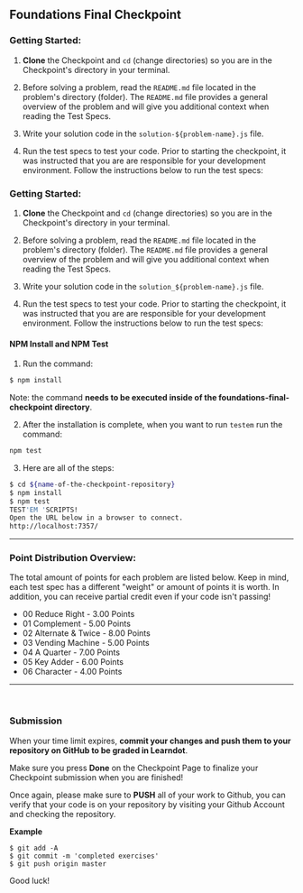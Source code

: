## Foundations Final Checkpoint

### Getting Started:

1. **Clone** the Checkpoint and `cd` (change directories) so you are in the Checkpoint's directory in your terminal.

2. Before solving a problem, read the `README.md` file located in the problem's directory (folder). The `README.md` file provides a general overview of the problem and will give you additional context when reading the Test Specs.

3. Write your solution code in the `solution-${problem-name}.js` file.

4. Run the test specs to test your code. Prior to starting the checkpoint, it was instructed that you are are responsible for your development environment. Follow the instructions below to run the test specs:

### Getting Started:

1. **Clone** the Checkpoint and `cd` (change directories) so you are in the Checkpoint's directory in your terminal.

2. Before solving a problem, read the `README.md` file located in the problem's directory (folder). The `README.md` file provides a general overview of the problem and will give you additional context when reading the Test Specs.

3. Write your solution code in the `solution_${problem-name}.js` file.

4. Run the test specs to test your code. Prior to starting the checkpoint, it was instructed that you are are responsible for your development environment. Follow the instructions below to run the test specs:

#### NPM Install and NPM Test

1. Run the command:

```sh
$ npm install
```

Note: the command **needs to be executed inside of the foundations-final-checkpoint directory**.

2. After the installation is complete, when you want to run `testem` run the command:

```sh
npm test
```

3. Here are all of the steps:

```sh
$ cd ${name-of-the-checkpoint-repository}
$ npm install
$ npm test
TEST'EM 'SCRIPTS!
Open the URL below in a browser to connect.
http://localhost:7357/
```

<hr>


### Point Distribution Overview:

The total amount of points for each problem are listed below. Keep in mind, each test spec has a different "weight" or amount of points it is worth. In addition, you can receive partial credit even if your code isn't passing!

- 00 Reduce Right - 3.00 Points
- 01 Complement - 5.00 Points
- 02 Alternate & Twice - 8.00 Points
- 03 Vending Machine - 5.00 Points
- 04 A Quarter - 7.00 Points
- 05 Key Adder - 6.00 Points
- 06 Character - 4.00 Points

<hr>
<br>

### Submission

When your time limit expires, **commit your changes and push them to your repository on GitHub to be graded in Learndot**.

Make sure you press **Done** on the Checkpoint Page to finalize your Checkpoint submission when you are finished!

Once again, please make sure to **PUSH** all of your work to Github, you can verify that your code is on your repository by visiting your Github Account and checking the repository.

**Example**

```
$ git add -A
$ git commit -m 'completed exercises'
$ git push origin master
```

Good luck!
